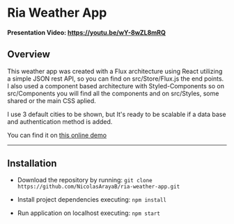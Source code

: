 # Ria Weather App
#### Presentation Video: https://youtu.be/wY-8wZL8mRQ

## Overview

This weather app was created with a Flux architecture using React utilizing a simple JSON rest API, so you can find on src/Store/Flux.js the end points.
I also used a component based architecture with Styled-Components so on src/Components you will find all the components and on src/Styles, some shared or the main CSS aplied.

I use 3 default cities to be shown, but It's ready to be scalable if a data base and authentication method is added.

You can find it on [this online demo](https://ria-weather-app.netlify.app/)

---

## Installation

- Download the repository by running: `git clone https://github.com/NicolasArayaB/ria-weather-app.git`

- Install project dependencies executing: `npm install`

- Run application on localhost executing: `npm start`